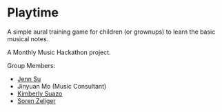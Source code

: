 # Playtime

A simple aural training game for children (or grownups) to learn the basic musical notes. 

A Monthly Music Hackathon project. 

Group Members:
* [Jenn Su](http://github.com/jennysoup)
* Jinyuan Mo (Music Consultant) 
* [Kimberly Suazo](http://github.com/kimberlysuazo)
* [Soren Zeliger](http://github.com/soreasy) 